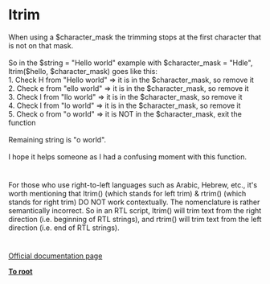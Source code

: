 # ltrim



When using a $character_mask the trimming stops at the first character that is not on that mask.<br><br>So in the $string = "Hello world" example with $character_mask = "Hdle", ltrim($hello, $character_mask) goes like this:<br>1. Check H from "Hello world" =&gt; it is in the $character_mask, so remove it<br>2. Check e from "ello world" =&gt; it is in the $character_mask, so remove it<br>3. Check l from "llo world" =&gt; it is in the $character_mask, so remove it<br>4. Check l from "lo world" =&gt; it is in the $character_mask, so remove it<br>5. Check o from "o world" =&gt; it is NOT in the $character_mask, exit the function<br><br>Remaining string is "o world".<br><br>I hope it helps someone as I had a confusing moment with this function.  

#

For those who use right-to-left languages such as Arabic, Hebrew, etc., it&apos;s worth mentioning that ltrim() (which stands for left trim) &amp; rtrim() (which stands for right trim) DO NOT work contextually. The nomenclature is rather semantically incorrect. So in an RTL script, ltrim() will trim text from the right direction (i.e. beginning of RTL strings), and rtrim() will trim text from the left direction (i.e. end of RTL strings).  

#

[Official documentation page](https://www.php.net/manual/en/function.ltrim.php)

**[To root](/README.md)**
